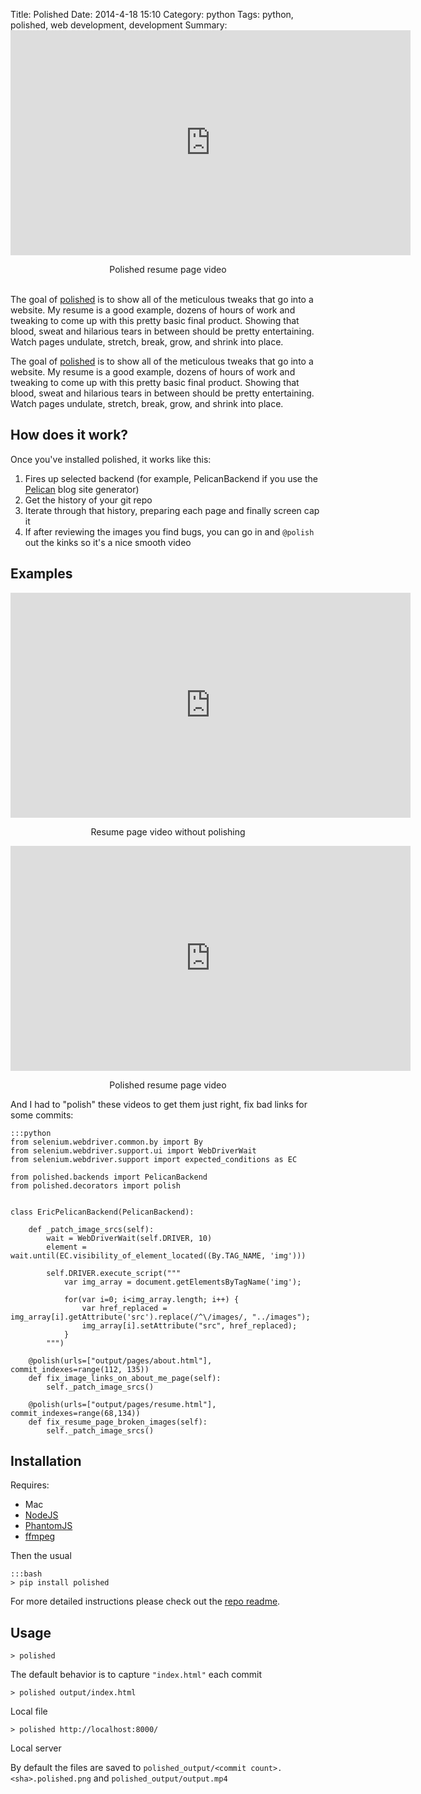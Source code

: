 Title: Polished
Date: 2014-4-18 15:10
Category: python
Tags: python, polished, web development, development
Summary: <iframe width="640" height="360" class="youtube" src="https://www.youtube-nocookie.com/embed/Yi5fHkGqe38?rel=0" frameborder="0" allowfullscreen></iframe><p align="center">Polished resume page video</p><br>The goal of [polished](http://github.com/ckcollab/polished) is to show all of the meticulous tweaks that go into a website. My resume is a good example, dozens of hours of work and tweaking to come up with this pretty basic final product. Showing that blood, sweat and hilarious tears in between should be pretty entertaining. Watch pages undulate, stretch, break, grow, and shrink into place.

The goal of [polished](http://github.com/ckcollab/polished) is to show all of the meticulous tweaks that go into a website. My resume
is a good example, dozens of hours of work and tweaking to come up with this pretty basic final product. Showing that
blood, sweat and hilarious tears in between should be pretty entertaining. Watch pages undulate, stretch, break,
grow, and shrink into place.


## How does it work?

Once you've installed polished, it works like this:

1. Fires up selected backend (for example, PelicanBackend if you use the [Pelican](https://github.com/getpelican/pelican) blog site generator)
2. Get the history of your git repo
3. Iterate through that history, preparing each page and finally screen cap it
4. If after reviewing the images you find bugs, you can go in and `@polish` out the kinks so it's a nice smooth video




## Examples

<iframe width="640" height="360" class="youtube" src="https://www.youtube-nocookie.com/embed/J4sBUXP7zoo?rel=0" frameborder="0" allowfullscreen></iframe>
<p align="center">
Resume page video without polishing
</p>

<iframe width="640" height="360" class="youtube" src="https://www.youtube-nocookie.com/embed/Yi5fHkGqe38?rel=0" frameborder="0" allowfullscreen></iframe>
<p align="center">
Polished resume page video
</p>

And I had to "polish" these videos to get them just right, fix bad links for some commits:

    :::python
    from selenium.webdriver.common.by import By
    from selenium.webdriver.support.ui import WebDriverWait
    from selenium.webdriver.support import expected_conditions as EC

    from polished.backends import PelicanBackend
    from polished.decorators import polish


    class EricPelicanBackend(PelicanBackend):

        def _patch_image_srcs(self):
            wait = WebDriverWait(self.DRIVER, 10)
            element = wait.until(EC.visibility_of_element_located((By.TAG_NAME, 'img')))

            self.DRIVER.execute_script("""
                var img_array = document.getElementsByTagName('img');

                for(var i=0; i<img_array.length; i++) {
                    var href_replaced = img_array[i].getAttribute('src').replace(/^\/images/, "../images");
                    img_array[i].setAttribute("src", href_replaced);
                }
            """)

        @polish(urls=["output/pages/about.html"], commit_indexes=range(112, 135))
        def fix_image_links_on_about_me_page(self):
            self._patch_image_srcs()

        @polish(urls=["output/pages/resume.html"], commit_indexes=range(68,134))
        def fix_resume_page_broken_images(self):
            self._patch_image_srcs()

## Installation

Requires:

* Mac
* [NodeJS](http://nodejs.org/)
* [PhantomJS](http://phantomjs.org/)
* [ffmpeg](http://www.ffmpeg.org/)

Then the usual


    :::bash
    > pip install polished


For more detailed instructions please check out the [repo readme](https://github.com/ckcollab/polished).

## Usage

    > polished

The default behavior is to capture `"index.html"` each commit

    > polished output/index.html

Local file

    > polished http://localhost:8000/

Local server


By default the files are saved to `polished_output/<commit count>.<sha>.polished.png` and `polished_output/output.mp4`
